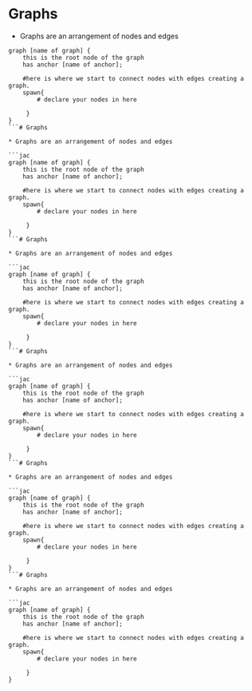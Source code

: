 # Graphs

* Graphs are an arrangement of nodes and edges

```jac
graph [name of graph] {
    this is the root node of the graph
    has anchor [name of anchor];

    #here is where we start to connect nodes with edges creating a graph.
    spawn{
        # declare your nodes in here 

     }
}
```# Graphs

* Graphs are an arrangement of nodes and edges

```jac
graph [name of graph] {
    this is the root node of the graph
    has anchor [name of anchor];

    #here is where we start to connect nodes with edges creating a graph.
    spawn{
        # declare your nodes in here 

     }
}
```# Graphs

* Graphs are an arrangement of nodes and edges

```jac
graph [name of graph] {
    this is the root node of the graph
    has anchor [name of anchor];

    #here is where we start to connect nodes with edges creating a graph.
    spawn{
        # declare your nodes in here 

     }
}
```# Graphs

* Graphs are an arrangement of nodes and edges

```jac
graph [name of graph] {
    this is the root node of the graph
    has anchor [name of anchor];

    #here is where we start to connect nodes with edges creating a graph.
    spawn{
        # declare your nodes in here 

     }
}
```# Graphs

* Graphs are an arrangement of nodes and edges

```jac
graph [name of graph] {
    this is the root node of the graph
    has anchor [name of anchor];

    #here is where we start to connect nodes with edges creating a graph.
    spawn{
        # declare your nodes in here 

     }
}
```# Graphs

* Graphs are an arrangement of nodes and edges

```jac
graph [name of graph] {
    this is the root node of the graph
    has anchor [name of anchor];

    #here is where we start to connect nodes with edges creating a graph.
    spawn{
        # declare your nodes in here 

     }
}
```